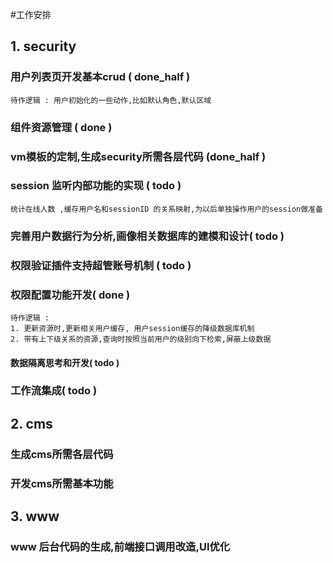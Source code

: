 #工作安排
## 1. security
### 用户列表页开发基本crud ( done_half ) 
    待作逻辑 : 用户初始化的一些动作,比如默认角色,默认区域 
### 组件资源管理 ( done )
### vm模板的定制,生成security所需各层代码 (done_half )
### session 监听内部功能的实现 ( todo )
    统计在线人数 ,缓存用户名和sessionID 的关系映射,为以后单独操作用户的session做准备
### 完善用户数据行为分析,画像相关数据库的建模和设计( todo )
### 权限验证插件支持超管账号机制 ( todo )
### 权限配置功能开发( done )
    待作逻辑 : 
    1. 更新资源时,更新相关用户缓存, 用户session缓存的降级数据库机制 
    2. 带有上下级关系的资源,查询时按照当前用户的级别向下检索,屏蔽上级数据
#### 数据隔离思考和开发( todo )
### 工作流集成( todo )
## 2. cms
### 生成cms所需各层代码
### 开发cms所需基本功能
## 3. www
### www 后台代码的生成,前端接口调用改造,UI优化
